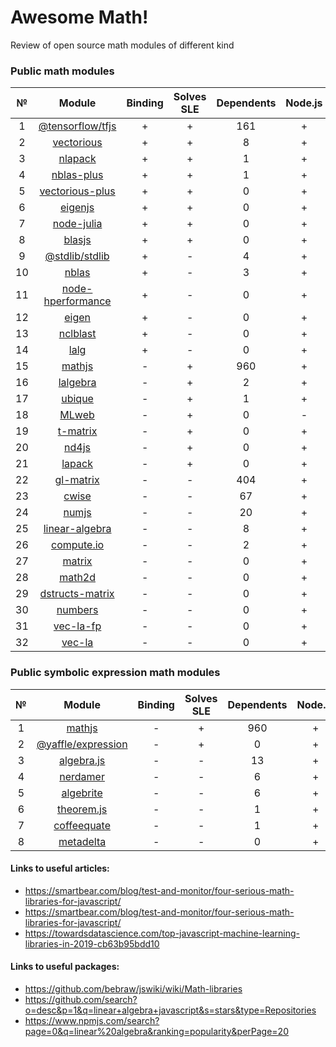 # Awesome Math!
Review of open source math modules of different kind
### Public math modules
|№|Module|Binding|Solves SLE|Dependents|Node.js|Browser|
|:-:|:--:|:--:|:--:|:--:|:--:|:--:|
| 1 | [@tensorflow/tfjs](https://github.com/tensorflow/tfjs) | + | + |161 | + | + |
| 2 | [vectorious](https://github.com/mateogianolio/vectorious) | + | + |8 | + | + |
| 3 | [nlapack](https://github.com/nperf/nlapack) | + | + |1 | + | - |
| 4 | [nblas-plus](https://github.com/ukrbublik/nblas-plus) | + | + |1 | + | - |
| 5 | [vectorious-plus](https://github.com/ukrbublik/vectorious-plus) | + | + |0 | + | + |
| 6 | [eigenjs](https://github.com/rick68/eigenjs) | + | + |0 | + | - |
| 7 | [node-julia](https://github.com/waTeim/node-julia) | + | + |0 | + | - |
| 8 | [blasjs](https://github.com/jacobbogers/blasjs) | + | + |0 | + | + |
| 9 | [@stdlib/stdlib](https://github.com/stdlib-js/stdlib) | + | - |4 | + | + |
| 10 | [nblas](https://github.com/nperf/nblas) | + | - |3 | + | - |
| 11 | [node-hperformance](https://github.com/amatosc/node-hperformance) | + | - |0 | + | - |
| 12 | [eigen](https://github.com/BertrandBev/eigen-js) | + | - |0 | + | + |
| 13 | [nclblast](https://github.com/nperf/nclblast) | + | - |0 | + | - |
| 14 | [lalg](https://github.com/rcorbish/node-linalg) | + | - |0 | + | - |
| 15 | [mathjs](https://github.com/josdejong/mathjs) | - | + |960 | + | + |
| 16 | [lalgebra](https://github.com/isotopo/lalgebra) | - | + |2 | + | + |
| 17 | [ubique](https://github.com/maxto/ubique) | - | + |1 | + | + |
| 18 | [MLweb](https://github.com/lauerfab/MLweb/) | - | + |0 | - | + |
| 19 | [t-matrix](https://github.com/zakalwe314/t-matrix) | - | + |0 | + | + |
| 20 | [nd4js](https://github.com/DirkToewe/nd4js) | - | + |0 | + | + |
| 21 | [lapack](https://github.com/NaturalNode/node-lapack) | - | + |0 | + | + |
| 22 | [gl-matrix](https://github.com/toji/gl-matrix) | - | - |404 | + | + |
| 23 | [cwise](https://github.com/scijs/cwise) | - | - |67 | + | + |
| 24 | [numjs](https://github.com/nicolaspanel/numjs) | - | - |20 | + | + |
| 25 | [linear-algebra](https://github.com/hiddentao/linear-algebra) | - | - |8 | + | + |
| 26 | [compute.io](https://github.com/compute-io/compute.io) | - | - |2 | + | + |
| 27 | [matrix](https://github.com/raghavgujjar/matrix) | - | - |0 | + | + |
| 28 | [math2d](https://github.com/crazytoucan/math2d) | - | - |0 | + | + |
| 29 | [dstructs-matrix](https://github.com/dstructs/matrix) | - | - |0 | + | + |
| 30 | [numbers](https://github.com/numbers/numbers.js) | - | - |0 | + | + |
| 31 | [vec-la-fp](https://github.com/francisrstokes/vec-la-fp) | - | - |0 | + | + |
| 32 | [vec-la](https://github.com/francisrstokes/vec-la) | - | - |0 | + | + |
### Public symbolic expression math modules
|№|Module|Binding|Solves SLE|Dependents|Node.js|Browser|
|:-:|:--:|:--:|:--:|:--:|:--:|:--:|
| 1 | [mathjs](https://github.com/josdejong/mathjs) | - | + | 960 | + | + |
| 2 | [@yaffle/expression](https://github.com/Yaffle/Expression) | - | + | 0 | + | + |
| 3 | [algebra.js](https://github.com/nicolewhite/algebra.js) | - | - | 13 | + | + |
| 4 | [nerdamer](https://github.com/jiggzson/nerdamer) | - | - | 6 | + | + |
| 5 | [algebrite](https://github.com/davidedc/Algebrite) | - | - | 6 | + | + |
| 6 | [theorem.js](https://github.com/arguiot/TheoremJS) | - | - | 1 | + | + |
| 7 | [coffeequate](https://github.com/MatthewJA/Coffeequate) | - | - | 1 | + | + |
| 8 | [metadelta](https://github.com/metadelta/metadelta) | - | - | 0 | + | + |
#### Links to useful articles:
- https://smartbear.com/blog/test-and-monitor/four-serious-math-libraries-for-javascript/
- https://smartbear.com/blog/test-and-monitor/four-serious-math-libraries-for-javascript/
- https://towardsdatascience.com/top-javascript-machine-learning-libraries-in-2019-cb63b95bdd10

#### Links to useful packages:
- https://github.com/bebraw/jswiki/wiki/Math-libraries
- https://github.com/search?o=desc&p=1&q=linear+algebra+javascript&s=stars&type=Repositories 
- https://www.npmjs.com/search?page=0&q=linear%20algebra&ranking=popularity&perPage=20
